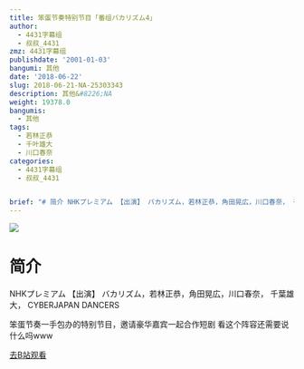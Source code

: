 ```yaml
---
title: 笨蛋节奏特别节目「番组バカリズム4」
author:
  - 4431字幕组
  - 叔叔_4431
zmz: 4431字幕组
publishdate: '2001-01-03'
bangumi: 其他
date: '2018-06-22'
slug: 2018-06-21-NA-25303343
description: 其他&#8226;NA
weight: 19378.0
bangumis:
  - 其他
tags:
  - 若林正恭
  - 千叶雄大
  - 川口春奈
categories:
  - 4431字幕组
  - 叔叔_4431


brief: "# 简介 NHKプレミアム 【出演】 バカリズム，若林正恭，角田晃広，川口春奈， 千葉雄大， CYBERJAPAN DANCERS 笨蛋节奏一手包办的特别节目，邀请豪华嘉宾一起合作短剧 看这个阵容还需要说什么吗www"
---
```

![](https://i.imgur.com/LA2A4AF.jpg)
# 简介  
NHKプレミアム
【出演】
バカリズム，若林正恭，角田晃広，川口春奈，
千葉雄大， CYBERJAPAN DANCERS

笨蛋节奏一手包办的特别节目，邀请豪华嘉宾一起合作短剧
看这个阵容还需要说什么吗www  

[去B站观看](https://www.bilibili.com/video/av25303343/)
 
